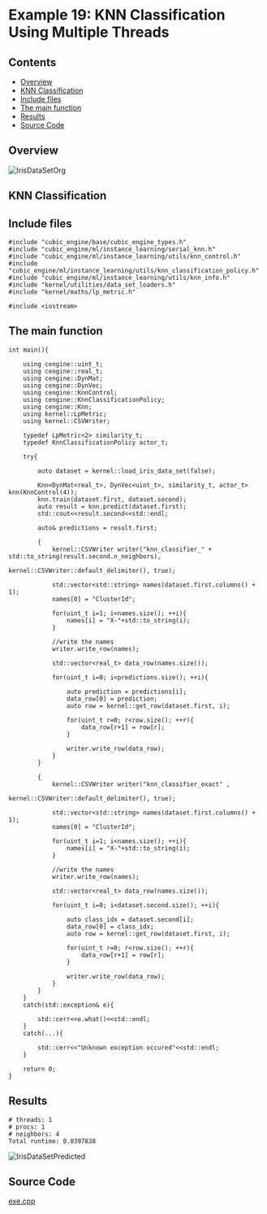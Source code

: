# Example 19: KNN Classification Using Multiple Threads

## Contents
* [Overview](#overview) 
* [KNN Classification](#knn_classification)
* [Include files](#include_files)
* [The main function](#m_func)
* [Results](#results)
* [Source Code](#source_code)


## <a name="overview"></a> Overview

![IrisDataSetOrg](iris_data_set_org.png)

## <a name="knn_classification"></a> KNN Classification

## <a name="include_files"></a> Include files

```
#include "cubic_engine/base/cubic_engine_types.h"
#include "cubic_engine/ml/instance_learning/serial_knn.h"
#include "cubic_engine/ml/instance_learning/utils/knn_control.h"
#include "cubic_engine/ml/instance_learning/utils/knn_classification_policy.h"
#include "cubic_engine/ml/instance_learning/utils/knn_info.h"
#include "kernel/utilities/data_set_loaders.h"
#include "kernel/maths/lp_metric.h"

#include <iostream>
```

## <a name="m_func"></a> The main function

```
int main(){

    using cengine::uint_t;
    using cengine::real_t;
    using cengine::DynMat;
    using cengine::DynVec;
    using cengine::KnnControl;
    using cengine::KnnClassificationPolicy;
    using cengine::Knn;
    using kernel::LpMetric;
    using kernel::CSVWriter;

    typedef LpMetric<2> similarity_t;
    typedef KnnClassificationPolicy actor_t;

    try{

        auto dataset = kernel::load_iris_data_set(false);

        Knn<DynMat<real_t>, DynVec<uint_t>, similarity_t, actor_t> knn(KnnControl(4));
        knn.train(dataset.first, dataset.second);
        auto result = knn.predict(dataset.first);
        std::cout<<result.second<<std::endl;

        auto& predictions = result.first;

        {
            kernel::CSVWriter writer("knn_classifier_" + std::to_string(result.second.n_neighbors),
                                     kernel::CSVWriter::default_delimiter(), true);

            std::vector<std::string> names(dataset.first.columns() + 1);
            names[0] = "ClusterId";

            for(uint_t i=1; i<names.size(); ++i){
                names[i] = "X-"+std::to_string(i);
            }

            //write the names
            writer.write_row(names);

            std::vector<real_t> data_row(names.size());

            for(uint_t i=0; i<predictions.size(); ++i){

                auto prediction = predictions[i];
                data_row[0] = prediction;
                auto row = kernel::get_row(dataset.first, i);

                for(uint_t r=0; r<row.size(); ++r){
                    data_row[r+1] = row[r];
                }

                writer.write_row(data_row);
            }
        }

        {
            kernel::CSVWriter writer("knn_classifier_exact" ,
                                     kernel::CSVWriter::default_delimiter(), true);

            std::vector<std::string> names(dataset.first.columns() + 1);
            names[0] = "ClusterId";

            for(uint_t i=1; i<names.size(); ++i){
                names[i] = "X-"+std::to_string(i);
            }

            //write the names
            writer.write_row(names);

            std::vector<real_t> data_row(names.size());

            for(uint_t i=0; i<dataset.second.size(); ++i){

                auto class_idx = dataset.second[i];
                data_row[0] = class_idx;
                auto row = kernel::get_row(dataset.first, i);

                for(uint_t r=0; r<row.size(); ++r){
                    data_row[r+1] = row[r];
                }

                writer.write_row(data_row);
            }
        }
    }
    catch(std::exception& e){

        std::cerr<<e.what()<<std::endl;
    }
    catch(...){

        std::cerr<<"Unknown exception occured"<<std::endl;
    }

    return 0;
}
```

## <a name="results"></a> Results

```
# threads: 1
# procs: 1
# neighbors: 4
Total runtime: 0.0397838
```

![IrisDataSetPredicted](knn_classifier_4_neighbors.png)

## <a name="source_code"></a> Source Code

<a href="../exe.cpp">exe.cpp</a>
